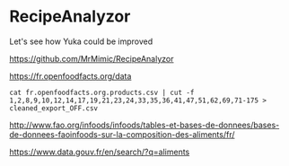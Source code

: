 # RecipeAnalyzor

Let's see how Yuka could be improved


https://github.com/MrMimic/RecipeAnalyzor


https://fr.openfoodfacts.org/data

	cat fr.openfoodfacts.org.products.csv | cut -f 1,2,8,9,10,12,14,17,19,21,23,24,33,35,36,41,47,51,62,69,71-175 > cleaned_export_OFF.csv


http://www.fao.org/infoods/infoods/tables-et-bases-de-donnees/bases-de-donnees-faoinfoods-sur-la-composition-des-aliments/fr/


https://www.data.gouv.fr/en/search/?q=aliments

